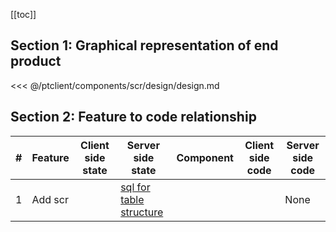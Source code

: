 [[toc]]

## Section 1: Graphical representation of end product

<<< @/ptclient/components/scr/design/design.md

## Section 2: Feature to code relationship

| #   | Feature                | Client side state                 | Server side state | Component                          | Client side code                                                                                                                                                                        | Server side code |
| --- | ---------------------- | --------------------------------- | ----------------- | ---------------------------------- | --------------------------------------------------------------------------------------------------------------------------------------------------------------------------------------- | ---------------- |
| 1   | Add scr              |                             | [sql for table structure](https://github.com/savantcare/ptfile/blob/master/ptclient/components/scr/db/structure/sc_scr/structure-gen-on-2020-07-01.sql)              |           |                           | None             |
